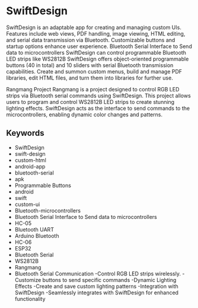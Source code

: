 # SwiftDesign
SwiftDesign is an adaptable app for creating and managing custom UIs. Features include web views, PDF handling, image viewing, HTML editing, and serial data transmission via Bluetooth. Customizable buttons and startup options enhance user experience.
Bluetooth Serial Interface to Send data to microcontrollers
SwiftDesign can control programmable Bluetooth LED strips like WS2812B
SwiftDesign offers object-oriented programmable buttons (40 in total) and 10 sliders with serial Bluetooth transmission capabilities. Create and summon custom menus, build and manage PDF libraries, edit HTML files, and turn them into libraries for further use.

Rangmang Project
Rangmang is a project designed to control RGB LED strips via Bluetooth serial commands using SwiftDesign. This project allows users to program and control WS2812B LED strips to create stunning lighting effects. SwiftDesign acts as the interface to send commands to the microcontrollers, enabling dynamic color changes and patterns.

## Keywords
- SwiftDesign
- swift-design
- custom-html
- android-app
- bluetooth-serial
- apk
- Programmable Buttons
- android
- swift
- custom-ui
- Bluetooth-microcontrollers
- Bluetooth Serial Interface to Send data to microcontrollers
- HC-05
- Bluetooth UART
- Arduino Bluetooth
- HC-06
- ESP32
- Bluetooth Serial
- WS2812B
- Rangmang
- Bluetooth Serial Communication
-Control RGB LED strips wirelessly.
-Customize buttons to send specific commands
-Dynamic Lighting Effects
-Create and save custom lighting patterns
-Integration with SwiftDesign
-Seamlessly integrates with SwiftDesign for enhanced functionality
